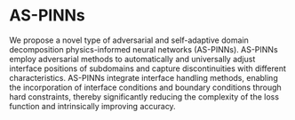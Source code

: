 # AS-PINNs
We propose a novel type of adversarial and self-adaptive domain decomposition physics-informed neural networks (AS-PINNs). AS-PINNs employ adversarial methods to automatically and universally adjust interface positions of subdomains and capture discontinuities with different characteristics. AS-PINNs integrate interface handling methods, enabling the incorporation of interface conditions and boundary conditions through hard constraints, thereby significantly reducing the complexity of the loss function and intrinsically improving accuracy.
